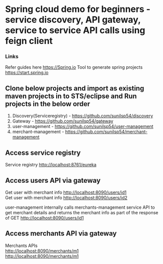 # Spring cloud demo for beginners - service discovery, API gateway, service to service API calls using feign client<br>

### Links   
  Refer guides here <https://Spring.io> 
  Tool to generate spring projects <https://start.spring.io>  

## Clone below projects and import as existing maven projects in to STS/eclipse and Run projects in the below order  
1) Discovery(Serviceregistry) - <https://github.com/sunilsp54/discovery>  
2) Gateway - <https://github.com/sunilsp54/gateway>  
3) user-management - <https://github.com/sunilsp54/user-management>   
4) merchant-management - <https://github.com/sunilsp54/merchant-management>    

  
## Access service registry  

 Service registry  <http://localhost:8761/eureka>  
  

## Access users API via gateway  

Get user with merchant info <http://localhost:8090/users/id1>  
Get user with merchant info <http://localhost:8090/users/id2>  

user-management internally calls merchants-management service API to get merchant details and returns the merchant info as part of 
the response of GET <http://localhost:8090/users/id1>  

## Access merchants API via gateway<br>
 Merchants APIs<br>
 <http://localhost:8090/merchants/m1>  
 <http://localhost:8090/merchants/m1> 
 
 
 
  

